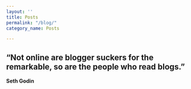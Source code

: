 ```yaml
---
layout: ''
title: Posts
permalink: "/blog/"
category_name: Posts

---
```

## “Not online are blogger suckers for the remarkable, so are the people who read blogs.”

**Seth Godin**